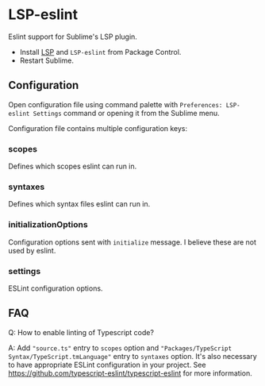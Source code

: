 # LSP-eslint

Eslint support for Sublime's LSP plugin.

* Install [LSP](https://packagecontrol.io/packages/LSP) and `LSP-eslint` from Package Control.
* Restart Sublime.

## Configuration

Open configuration file using command palette with `Preferences: LSP-eslint Settings` command or opening it from the Sublime menu.

Configuration file contains multiple configuration keys:

### scopes

Defines which scopes eslint can run in.

### syntaxes

Defines which syntax files eslint can run in.

### initializationOptions

Configuration options sent with `initialize` message. I believe these are not used by eslint.

### settings

ESLint configuration options.

## FAQ

Q: How to enable linting of Typescript code?

A: Add `"source.ts"` entry to `scopes` option and `"Packages/TypeScript Syntax/TypeScript.tmLanguage"` entry to `syntaxes` option. It's also necessary to have appropriate ESLint configuration in your project. See https://github.com/typescript-eslint/typescript-eslint for more information. 
